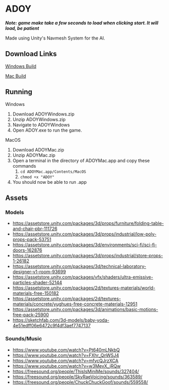 # ADOY

***Note: game make take a few seconds to load when clicking start. It will load, be patient***

Made using Unity's Navmesh System for the AI.

## Download Links

[Windows Build](https://drive.google.com/file/d/1j6Uv8dwYO-FzfvAZFKC4gavoRtG3IyY4/view?usp=sharing)

[Mac Build](https://drive.google.com/file/d/1KZLT0uqUw0G421zL9pO5DwgQK5hxSpyA/view?usp=sharing)

## Running

Windows

1. Download ADOYWindows.zip
2. Unzip ADOYWindows.zip
3. Navigate to ADOYWindows
4. Open ADOY.exe to run the game.

MacOS

1. Download ADOYMac.zip
2. Unzip ADOYMac.zip
3. Open a terminal in the directory of ADOYMac.app and copy these commands
    1. `cd ADOYMac.app/Contents/MacOS`
    2. `chmod +x "ADOY"`
4. You should now be able to run .app

## Assets

### Models
- https://assetstore.unity.com/packages/3d/props/furniture/folding-table-and-chair-pbr-111726
- https://assetstore.unity.com/packages/3d/props/industrial/low-poly-props-pack-53751
- https://assetstore.unity.com/packages/3d/environments/sci-fi/sci-fi-doors-162876
- https://assetstore.unity.com/packages/3d/props/industrial/store-props-1-26182
- https://assetstore.unity.com/packages/3d/technical-laboratory-designer-v1-room-93699
- https://assetstore.unity.com/packages/vfx/shaders/ultra-emissive-particles-shader-52144
- https://assetstore.unity.com/packages/2d/textures-materials/world-materials-free-150182
- https://assetstore.unity.com/packages/2d/textures-materials/concrete/yughues-free-concrete-materials-12951
- https://assetstore.unity.com/packages/3d/animations/basic-motions-free-pack-25900
- https://sketchfab.com/3d-models/baby-yoda-4e51edff06e6472c9f4df3aef7747137

### Sounds/Music
- https://www.youtube.com/watch?v=Pt640mLNkbQ
- https://www.youtube.com/watch?v=FXhr_QnWSJ4
- https://www.youtube.com/watch?v=mfycQJrzXCA
- https://www.youtube.com/watch?v=w3MevX_jRQw
- https://freesound.org/people/ThisIsMiniMe/sounds/327404/
- https://freesound.org/people/SkyRaeVoicing/sounds/363589/
- https://freesound.org/people/ChuckChuckGoof/sounds/559558/
